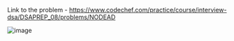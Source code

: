 Link to the problem - https://www.codechef.com/practice/course/interview-dsa/DSAPREP_08/problems/NODEAD


![image](https://github.com/Haleshot/Competitive-Programming/assets/57552973/04f36bd9-94aa-457a-b03f-207d47a59cc4)
